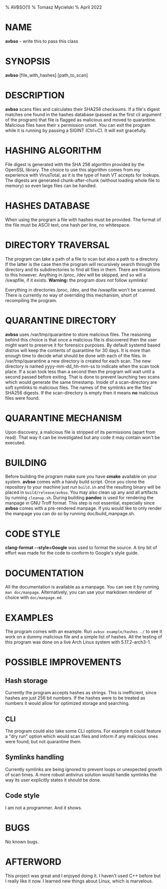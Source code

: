 % AVBSO(1)
% Tomasz Mycielski
% April 2022

# NAME
**avbso** - write this to pass this class

# SYNOPSIS
**avbso** [file_with_hashes] [path_to_scan]

# DESCRIPTION
**avbso** scans files and calculates their SHA256 checksums. If a file's digest matches one found in the hashes database (passed as the first cli argument of the program) that file is flagged as malicious and moved to quarantine. Malicious files have their x permission unset. You can exit the program while it is running by passing a SIGINT (Ctrl+C). It will exit gracefully.

# HASHING ALGORITHM
File digest is generated with the SHA 256 algorithm provided by the OpenSSL library. The choice to use this algorithm comes from my experience with VirusTotal, as it is the type of hash VT accepts for lookups. The digests are generated chunk-after-chunk (without loading whole file to memory) so even large files can be handled.

# HASHES DATABASE
When using the program a file with hashes must be provided. The format of the file must be ASCII text, one hash per line, no whitespace.

# DIRECTORY TRAVERSAL
The program can take a path of a file to scan but also a path to a directory. If the latter is the case then the program will recursively search through the directory and its subdirectories to find all files in them. There are limitations to this however. Anything in /proc, /dev will be skipped, and so will a /swapfile, if it exists. **Warning:** the program *does not* follow symlinks!

Everything in directories /proc, /dev, and the /swapfile won't be scanned. There is currently no way of overriding this mechanism, short of recompiling the program.

# QUARANTINE DIRECTORY
**avbso** uses /var/tmp/quarantine to store malicious files. The reasoning behind this choice is that once a malicious file is discovered then the user might want to preserve it for forensics purposes. By default systemd based distros will keep the contents of quarantine for 30 days. It is more than enough time to decide what should be done with each of the files. 
In /var/tmp/quarantine a new directory is created for each scan. The new directory is named yyyy-mm-dd_hh-mm-ss to indicate when the scan took place. If a scan took less than a second then the program will wait until a second passed before exiting. That is done to prevent launching two scans which would generate the same timestamp. Inside of a scan-directory are soft symlinks to malicious files. The names of the symlinks are the files' SHA256 digests. If the scan-directory is empty then it means **no** malicious files were found.

# QUARANTINE MECHANISM
Upon discovery, a malicious file is stripped of its permissions (apart from read). That way it can be investigated but any code it may contain won't be executed.

# BUILDING
Before building the program make sure you have **cmake** available on your system. **avbso** comes with a handy build script. Once you clone the repository to your machine just run ```build.sh``` and the resulting binary will be placed in ```build/release/avbso```. You may also clean up any and all artifacts by running ```cleanup.sh```.
During building **pandoc** is used for rendering the manpage in GNU Troff format. This step is not essential, especially since **avbso** comes with a pre-rendered manpage. If you would like to only render the manpage you can do so by running doc/build_manpage.sh.

# CODE STYLE
**clang-format --style=Google** was used to format the source. A tiny bit of effort was made for the code to conform to Google's style guide.

# DOCUMENTATION
All the documentation is available as a manpage. You can see it by running ```man doc/manpage```. Alternatively, you can use your markdown renderer of choice with ```doc/manpage.md```.

# EXAMPLES
The program comes with an example. Run ```avbso example/hashes ./``` to see it work on a dummy malicious file and a simple list of hashes.
All the testing of this program was done on a live Arch Linux system with 5.17.2-arch3-1.

# POSSIBLE IMPROVEMENTS
## Hash storage
Currently the program accepts hashes as strings. This is inefficient, since hashes are just 256 bit numbers. If the hashes were to be treated as numbers it would allow for optimized storage and searching.

## CLI
The program could also take some CLI options. For example it could feature a "dry run" option which would scan files and inform if any malicious ones were found, but not quarantine them.

## Symlinks handling
Currently symlinks are being ignored to prevent loops or unexpected growth of scan times. A more robust antivirus solution would handle symlinks the way its user explicitly states it should be done.

## Code style
I am not a programmer. And it shows.

# BUGS
No known bugs.

# AFTERWORD
This project was great and I enjoyed doing it. I haven't used C++ before but I really like it now. I learned new things about Linux, which is marvelous.
